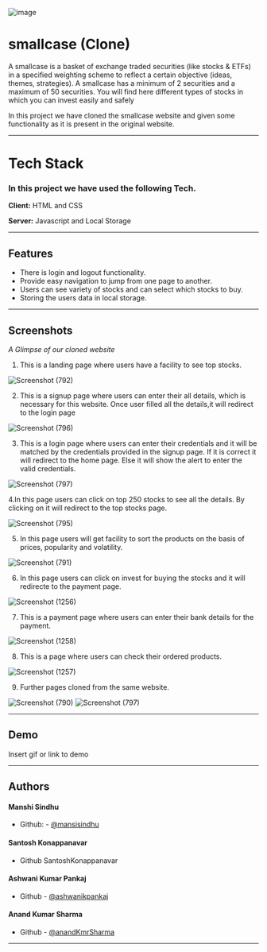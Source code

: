 ![image](https://user-images.githubusercontent.com/76626095/131105690-5c1eff46-f075-4555-bd97-16b98bf4503f.png)

    
# smallcase (Clone)

A smallcase is a basket of exchange traded securities (like stocks & ETFs) in a specified weighting scheme to reflect a certain
 objective (ideas, themes, strategies). A smallcase has a minimum of 2 securities and a maximum of 50 securities. You will find here different types of stocks in which you can invest easily and safely
 
 In this project we have cloned the smallcase website and given some functionality as it is present in the original website.
 
 ***
  
# Tech Stack

### In this project we have used the following Tech.

**Client:** HTML and CSS

**Server:** Javascript and Local Storage

***


  
## Features

-  There is login and logout functionality.
-  Provide easy navigation to jump from one page to another.
-  Users can see variety of stocks and can select which stocks to buy.
-  Storing the users data in local storage.
  

***


## Screenshots

_A Glimpse of our cloned website_

   1. This is a landing page where users have a facility to see top stocks.
    
     
   ![Screenshot (792)](https://user-images.githubusercontent.com/87422058/131204162-6b422999-be21-462e-8ffa-a955f8731c9b.png)
   
   
   
   

   2. This is a signup page where users can enter their all details, which is necessary for this website. Once user filled all the details,it will redirect to the login page 
    
    
    
   ![Screenshot (796)](https://user-images.githubusercontent.com/87422058/131204211-afd57464-f3a6-4f17-854c-107355f45a0b.png)







   3. This is a login page where users can enter their credentials and it will be matched by the credentials provided in the signup page. If it is correct it will redirect to the home page. Else it will show the alert to enter the valid credentials. 
    
    
    

   ![Screenshot (797)](https://user-images.githubusercontent.com/87422058/131204383-6d719f95-2c30-47b3-87eb-b3df4e02b441.png)





   4.In this page users can click on top 250 stocks to see all the details. By clicking on it will redirect to the top stocks page. 
   
   
   
   ![Screenshot (795)](https://user-images.githubusercontent.com/87422058/131205010-e625c4a7-e9a6-496b-8c83-df820ac52b6c.png)




    
   5. In this page users will get facility to sort the products on the basis of prices, popularity and volatility. 
   
   
    
   ![Screenshot (791)](https://user-images.githubusercontent.com/87422058/131183747-52aa06b9-b9e2-4a69-8471-7ba12e81efa7.png)





   6. In this page users can click on invest for buying the stocks and it will redirecte to the payment page.



   
   ![Screenshot (1256)](https://user-images.githubusercontent.com/87422058/131215417-4a693535-e442-4a81-a36f-b6e91455095c.png)


 


   7. This is a payment page where users can enter their bank details for the payment.



   
   ![Screenshot (1258)](https://user-images.githubusercontent.com/87422058/131215799-208171d5-e156-450d-bd46-020607689605.png)
   
   
   
   
   
   8. This is a page where users can check their ordered products.


    
   ![Screenshot (1257)](https://user-images.githubusercontent.com/87422058/131215728-ad541da2-399f-4bc1-b60e-b82b62aac683.png)
  




   9. Further pages cloned from the same website.
    
    

   ![Screenshot (790)](https://user-images.githubusercontent.com/87422058/131207147-675dcde2-967e-4642-aae7-2ac456e91a0f.png)
   ![Screenshot (797)](https://user-images.githubusercontent.com/87422058/131207199-68d4eae9-96db-4f89-bd2a-976875ae820d.png)




***
  
## Demo

Insert gif or link to demo

***

  
## Authors

#### Manshi Sindhu
- Github: - [@mansisindhu](https://github.com/mansisindhu)
#### Santosh Konappanavar
- Github   SantoshKonappanavar 
#### Ashwani Kumar Pankaj
- Github  - [@ashwanikpankaj](https://github.com/ashwanikpankaj)  
#### Anand Kumar Sharma
- Github  - [@anandKmrSharma](https://github.com/anandKmrSharma)

***






  

  
